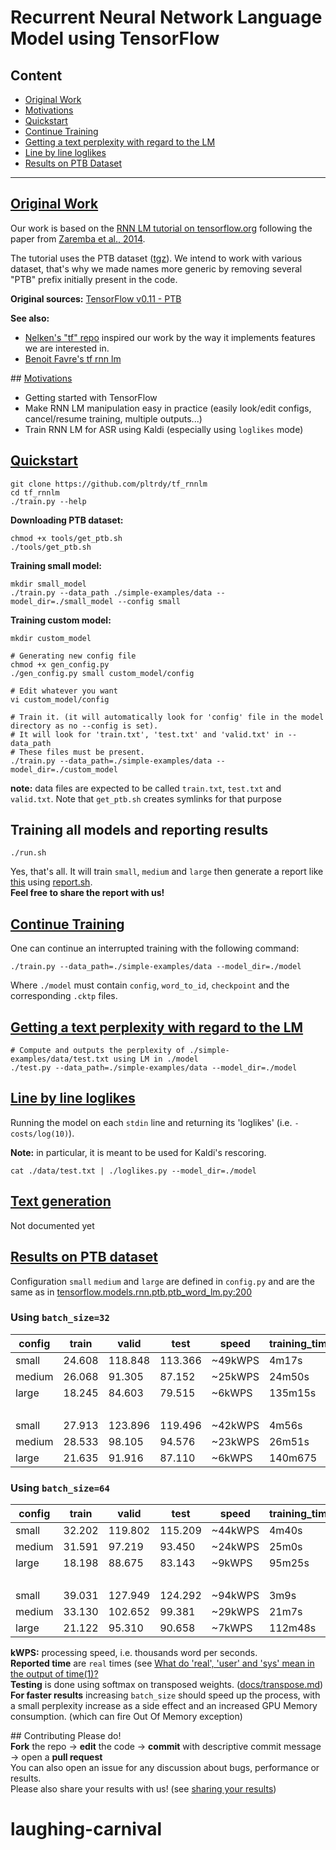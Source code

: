 # Recurrent Neural Network Language Model using TensorFlow

## Content
* [Original Work](#orig)
* [Motivations](#motivations)
* [Quickstart](#quickstart)
* [Continue Training](#continue)
* [Getting a text perplexity with regard to the LM](#test)
* [Line by line loglikes](#loglikes)
* [Results on PTB Dataset](#ptb_results)


---

## [Original Work](#orig)

Our work is based on the [RNN LM tutorial on tensorflow.org](https://www.tensorflow.org/versions/r0.11/tutorials/recurrent/index.html#recurrent-neural-networks) following the paper from [Zaremba et al., 2014](https://arxiv.org/abs/1409.2329).

The tutorial uses the PTB dataset ([tgz](http://www.fit.vutbr.cz/~imikolov/rnnlm/simple-examples.tgz)). We intend to work with various dataset, that's why we made names more generic by removing several "PTB" prefix initially present in the code.

**Original sources:** [TensorFlow v0.11 - PTB](https://github.com/tensorflow/tensorflow/tree/282823b877f173e6a33bbc9d4b9ad7dd8413ada6/tensorflow/models/rnn/ptb)

**See also:** 
- [Nelken's "tf" repo](https://github.com/nelken/tf) inspired our work by the way it implements features we are interested in. 
- [Benoit Favre's tf rnn lm](https://gitlab.lif.univ-mrs.fr/benoit.favre/tf_lm/blob/200645ab5aa446b72cf30c14355126062070f676/tf_lm.py)


## [Motivations](#motivations)
* Getting started with TensorFlow
* Make RNN LM manipulation easy in practice (easily look/edit configs, cancel/resume training, multiple outputs...)
* Train RNN LM for ASR using Kaldi (especially using `loglikes` mode)

## [Quickstart](#quickstart)

```shell
git clone https://github.com/pltrdy/tf_rnnlm
cd tf_rnnlm
./train.py --help
```

**Downloading PTB dataset:**
```shell
chmod +x tools/get_ptb.sh
./tools/get_ptb.sh
```

**Training small model:**
```shell
mkdir small_model
./train.py --data_path ./simple-examples/data --model_dir=./small_model --config small
```
**Training custom model:**
```shell
mkdir custom_model

# Generating new config file
chmod +x gen_config.py
./gen_config.py small custom_model/config

# Edit whatever you want
vi custom_model/config

# Train it. (it will automatically look for 'config' file in the model directory as no --config is set).
# It will look for 'train.txt', 'test.txt' and 'valid.txt' in --data_path
# These files must be present.
./train.py --data_path=./simple-examples/data --model_dir=./custom_model
```
**note:** data files are expected to be called `train.txt`, `test.txt` and `valid.txt`. Note that `get_ptb.sh` creates symlinks for that purpose

## Training all models and reporting results
```shell
./run.sh
```
Yes, that's all. It will train `small`, `medium` and `large` then generate a report like [this](results/template.md) using [report.sh](../tools/report.sh).   
**Feel free to share the report with us!**

## [Continue Training](#continue)
One can continue an interrupted training with the following command:
```shell
./train.py --data_path=./simple-examples/data --model_dir=./model
```
Where `./model` must contain `config`, `word_to_id`, `checkpoint` and the corresponding `.cktp` files.

## [Getting a text perplexity with regard to the LM](#test)
```shell
# Compute and outputs the perplexity of ./simple-examples/data/test.txt using LM in ./model
./test.py --data_path=./simple-examples/data --model_dir=./model
```

## [Line by line loglikes](#loglikes)
Running the model on each `stdin` line and returning its 'loglikes' (i.e. `-costs/log(10)`).

**Note:** in particular, it is meant to be used for Kaldi's rescoring.
```shell
cat ./data/test.txt | ./loglikes.py --model_dir=./model
```

## [Text generation](#generate)
Not documented yet
 

## [Results on PTB dataset](#ptb_results)
Configuration `small` `medium` and `large` are defined in `config.py` and are the same as in [tensorflow.models.rnn.ptb.ptb_word_lm.py:200](https://github.com/tensorflow/tensorflow/blob/e2d51a87f0727f8537b46048d8241aeebb6e48d6/tensorflow/models/rnn/ptb/ptb_word_lm.py#L200)


### Using `batch_size=32`
| config | train | valid  | test  |  speed   | training_time |
|--------|-------|--------|-------|----------|---------------|
| small  | 24.608| 118.848|113.366| ~49kWPS  |    4m17s      |
| medium | 26.068| 91.305 |87.152 | ~25kWPS  |    24m50s     |
| large  | 18.245| 84.603 |79.515 |  ~6kWPS  |    135m15s    |
|        |       |        |       |          |               |
| small  | 27.913|123.896 |119.496| ~42kWPS  |    4m56s      |
| medium | 28.533|98.105  |94.576 | ~23kWPS  |    26m51s     |
| large  | 21.635| 91.916 | 87.110|  ~6kWPS  |    140m675    |


### Using `batch_size=64`
| config | train | valid  | test  |  speed   | training_time |
|--------|-------|--------|-------|----------|---------------|
| small  | 32.202| 119.802|115.209| ~44kWPS  |    4m40s      |   
| medium | 31.591|  97.219| 93.450| ~24kWPS  |    25m0s      |   
| large  | 18.198|  88.675| 83.143|  ~9kWPS  |     95m25s    |   
|        |       |        |       |          |               |
| small  | 39.031| 127.949|124.292| ~94kWPS  |    3m9s       |   
| medium | 33.130| 102.652|99.381 | ~29kWPS  |    21m7s      |   
| large  | 21.122| 95.310 |90.658 |  ~7kWPS  |    112m48s    | 


**kWPS:** processing speed, i.e. thousands word per seconds.    
**Reported time** are `real` times (see [What do 'real', 'user' and 'sys' mean in the output of time(1)?](http://stackoverflow.com/a/556411/5903959)   
**Testing** is done using softmax on transposed weights. ([docs/transpose.md](docs/dynamic.md))    
**For faster results** increasing `batch_size` should speed up the process, with a small perplexity increase as a side effect and an increased GPU Memory consumption. (which can fire Out Of Memory exception)

## Contributing
Please do!   
**Fork** the repo -> **edit** the code -> **commit** with descriptive commit message -> open a **pull request**   
You can also open an issue for any discussion about bugs, performance or results.   
Please also share your results with us! (see [sharing your results](docs/share_results.md))
# laughing-carnival
